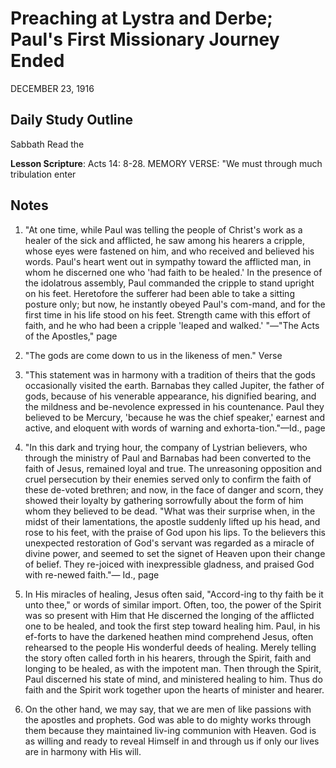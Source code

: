 # Preaching at Lystra and Derbe; Paul's First Missionary Journey Ended
DECEMBER 23, 1916

## Daily Study Outline

Sabbath Read the

**Lesson Scripture**: Acts 14: 8-28. MEMORY VERSE: "We must through much tribulation enter

## Notes

1. "At one time, while Paul was telling the people of Christ's work as a healer of the sick and afflicted, he saw among his hearers a cripple, whose eyes were fastened on him, and who received and believed his words. Paul's heart went out in sympathy toward the afflicted man, in whom he discerned one who 'had faith to be healed.' In the presence of the idolatrous assembly, Paul commanded the cripple to stand upright on his feet. Heretofore the sufferer had been able to take a sitting posture only; but now, he instantly obeyed Paul's com-mand, and for the first time in his life stood on his feet. Strength came with this effort of faith, and he who had been a cripple 'leaped and walked.' "—"The Acts of the Apostles," page

2. "The gods are come down to us in the likeness of men." Verse

11. "This statement was in harmony with a tradition of theirs that the gods occasionally visited the earth. Barnabas they called Jupiter, the father of gods, because of his venerable appearance, his dignified bearing, and the mildness and be-nevolence expressed in his countenance. Paul they believed to be Mercury, 'because he was the chief speaker,' earnest and active, and eloquent with words of warning and exhorta-tion."—Id., page

3. "In this dark and trying hour, the company of Lystrian believers, who through the ministry of Paul and Barnabas had been converted to the faith of Jesus, remained loyal and true. The unreasoning opposition and cruel persecution by their enemies served only to confirm the faith of these de-voted brethren; and now, in the face of danger and scorn, they showed their loyalty by gathering sorrowfully about the form of him whom they believed to be dead. "What was their surprise when, in the midst of their lamentations, the apostle suddenly lifted up his head, and rose to his feet, with the praise of God upon his lips. To the believers this unexpected restoration of God's servant was regarded as a miracle of divine power, and seemed to set the signet of Heaven upon their change of belief. They re-joiced with inexpressible gladness, and praised God with re-newed faith."— Id., page

5. In His miracles of healing, Jesus often said, "Accord-ing to thy faith be it unto thee," or words of similar import. Often, too, the power of the Spirit was so present with Him that He discerned the longing of the afflicted one to be healed, and took the first step toward healing him. Paul, in his ef-forts to have the darkened heathen mind comprehend Jesus, often rehearsed to the people His wonderful deeds of healing. Merely telling the story often called forth in his hearers, through the Spirit, faith and longing to be healed, as with the impotent man. Then through the Spirit, Paul discerned his state of mind, and ministered healing to him. Thus do faith and the Spirit work together upon the hearts of minister and hearer.

26. On the other hand, we may say, that we are men of like passions with the apostles and prophets. God was able to do mighty works through them because they maintained liv-ing communion with Heaven. God is as willing and ready to reveal Himself in and through us if only our lives are in harmony with His will.
